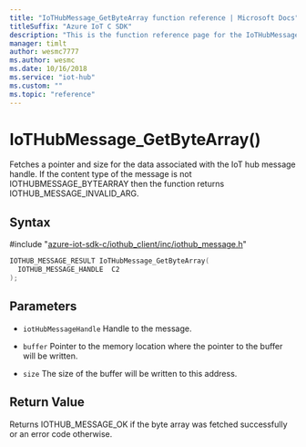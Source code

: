 ```yaml
---                             
title: "IoTHubMessage_GetByteArray function reference | Microsoft Docs" 
titleSuffix: "Azure IoT C SDK"            
description: "This is the function reference page for the IoTHubMessage_GetByteArray() function in the Azure IoT C SDK. This SDK is used with Azure IoT Hub and Azure IoT Hub Device Provisioning Service"            
manager: timlt                 
author: wesmc7777              
ms.author: wesmc               
ms.date: 10/16/2018                    
ms.service: "iot-hub"             
ms.custom: ""                
ms.topic: "reference"        
---                            
```


# IoTHubMessage_GetByteArray()

Fetches a pointer and size for the data associated with the IoT hub message handle. If the content type of the message is not IOTHUBMESSAGE_BYTEARRAY then the function returns IOTHUB_MESSAGE_INVALID_ARG.

## Syntax

\#include "[azure-iot-sdk-c/iothub_client/inc/iothub_message.h](../iothub-message-h.md)"  
```C
IOTHUB_MESSAGE_RESULT IoTHubMessage_GetByteArray(
  IOTHUB_MESSAGE_HANDLE  C2
);
```

## Parameters
* `iotHubMessageHandle` Handle to the message. 

* `buffer` Pointer to the memory location where the pointer to the buffer will be written. 

* `size` The size of the buffer will be written to this address.

## Return Value
Returns IOTHUB_MESSAGE_OK if the byte array was fetched successfully or an error code otherwise.

